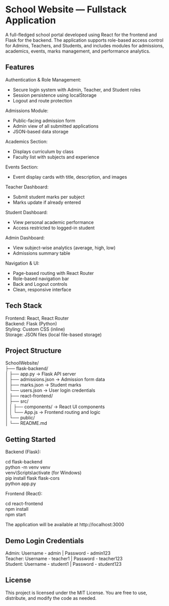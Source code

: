 # School Website — Fullstack Application

A full-fledged school portal developed using React for the frontend and Flask for the backend. The application supports role-based access control for Admins, Teachers, and Students, and includes modules for admissions, academics, events, marks management, and performance analytics.

## Features

Authentication & Role Management:

- Secure login system with Admin, Teacher, and Student roles
- Session persistence using localStorage
- Logout and route protection

Admissions Module:

- Public-facing admission form
- Admin view of all submitted applications
- JSON-based data storage

Academics Section:

- Displays curriculum by class
- Faculty list with subjects and experience

Events Section:

- Event display cards with title, description, and images

Teacher Dashboard:

- Submit student marks per subject
- Marks update if already entered

Student Dashboard:

- View personal academic performance
- Access restricted to logged-in student

Admin Dashboard:

- View subject-wise analytics (average, high, low)
- Admissions summary table

Navigation & UI:

- Page-based routing with React Router
- Role-based navigation bar
- Back and Logout controls
- Clean, responsive interface

## Tech Stack

Frontend: React, React Router  
Backend: Flask (Python)  
Styling: Custom CSS (inline)  
Storage: JSON files (local file-based storage)

## Project Structure

SchoolWebsite/  
├── flask-backend/  
│ ├── app.py → Flask API server  
│ ├── admissions.json → Admission form data  
│ ├── marks.json → Student marks  
│ └── users.json → User login credentials  
│
├── react-frontend/  
│ ├── src/  
│ │ ├── components/ → React UI components  
│ │ └── App.js → Frontend routing and logic  
│ └── public/  
│
└── README.md

## Getting Started

Backend (Flask):

cd flask-backend  
python -m venv venv  
venv\Scripts\activate (for Windows)  
pip install flask flask-cors  
python app.py

Frontend (React):

cd react-frontend  
npm install  
npm start

The application will be available at http://localhost:3000

## Demo Login Credentials

Admin: Username - admin | Password - admin123  
Teacher: Username - teacher1 | Password - teacher123  
Student: Username - student1 | Password - student123

## License

This project is licensed under the MIT License. You are free to use, distribute, and modify the code as needed.

